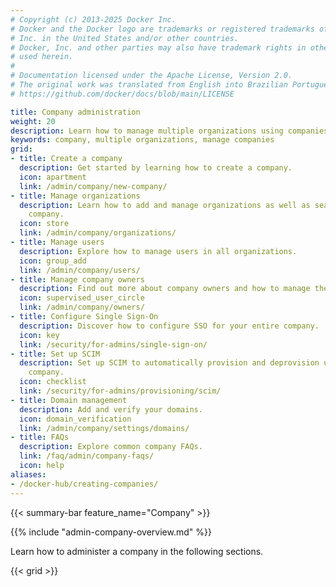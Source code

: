 ```yaml
---
# Copyright (c) 2013-2025 Docker Inc.
# Docker and the Docker logo are trademarks or registered trademarks of Docker,
# Inc. in the United States and/or other countries.
# Docker, Inc. and other parties may also have trademark rights in other terms
# used herein.
#
# Documentation licensed under the Apache License, Version 2.0.
# The original work was translated from English into Brazilian Portuguese.
# https://github.com/docker/docs/blob/main/LICENSE

title: Company administration
weight: 20
description: Learn how to manage multiple organizations using companies, including managing users, owners, and security.
keywords: company, multiple organizations, manage companies
grid:
- title: Create a company
  description: Get started by learning how to create a company.
  icon: apartment
  link: /admin/company/new-company/
- title: Manage organizations
  description: Learn how to add and manage organizations as well as seats within your
    company.
  icon: store
  link: /admin/company/organizations/
- title: Manage users
  description: Explore how to manage users in all organizations.
  icon: group_add
  link: /admin/company/users/
- title: Manage company owners
  description: Find out more about company owners and how to manage them.
  icon: supervised_user_circle
  link: /admin/company/owners/
- title: Configure Single Sign-On
  description: Discover how to configure SSO for your entire company.
  icon: key
  link: /security/for-admins/single-sign-on/
- title: Set up SCIM
  description: Set up SCIM to automatically provision and deprovision users in your
    company.
  icon: checklist
  link: /security/for-admins/provisioning/scim/
- title: Domain management
  description: Add and verify your domains.
  icon: domain_verification
  link: /admin/company/settings/domains/
- title: FAQs
  description: Explore common company FAQs.
  link: /faq/admin/company-faqs/
  icon: help
aliases:
- /docker-hub/creating-companies/
---
```

{{< summary-bar feature_name="Company" >}}

{{% include "admin-company-overview.md" %}}

Learn how to administer a company in the following sections.

{{< grid >}}
